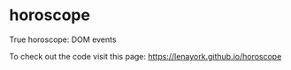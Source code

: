 # horoscope
True horoscope: DOM events

To check out the code visit this page: https://lenayork.github.io/horoscope